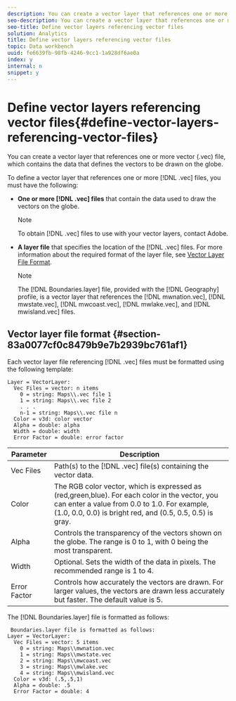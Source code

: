 ```yaml
---
description: You can create a vector layer that references one or more vector (.vec) file, which contains the data that defines the vectors to be drawn on the globe.
seo-description: You can create a vector layer that references one or more vector (.vec) file, which contains the data that defines the vectors to be drawn on the globe.
seo-title: Define vector layers referencing vector files
solution: Analytics
title: Define vector layers referencing vector files
topic: Data workbench
uuid: fe6639fb-98fb-4246-9cc1-1a928df6ae0a
index: y
internal: n
snippet: y
---
```


# Define vector layers referencing vector files{#define-vector-layers-referencing-vector-files}

You can create a vector layer that references one or more vector (.vec) file, which contains the data that defines the vectors to be drawn on the globe.

To define a vector layer that references one or more [!DNL .vec] files, you must have the following:

* **One or more [!DNL .vec] files** that contain the data used to draw the vectors on the globe.

  >[!NOTE]
  >
  >To obtain [!DNL .vec] files to use with your vector layers, contact Adobe.

* **A layer file** that specifies the location of the [!DNL .vec] files. For more information about the required format of the layer file, see [Vector Layer File Format](../../../../home/c-get-started/c-im-layers/c-vctr-layers/c-ref-vctr-files.md#section-83a0077cf0c8479b9e7b2939bc761af1).

  >[!NOTE]
  >
  >The [!DNL Boundaries.layer] file, provided with the [!DNL Geography] profile, is a vector layer that references the [!DNL mwnation.vec], [!DNL mwstate.vec], [!DNL mwcoast.vec], [!DNL mwlake.vec], and [!DNL mwisland.vec] files.

## Vector layer file format {#section-83a0077cf0c8479b9e7b2939bc761af1}

Each vector layer file referencing [!DNL .vec] files must be formatted using the following template: 

```
Layer = VectorLayer:
  Vec Files = vector: n items
    0 = string: Maps\\.vec file 1
    1 = string: Maps\\.vec file 2
    . . .
    n-1 = string: Maps\\.vec file n
  Color = v3d: color vector
  Alpha = double: alpha
  Width = double: width
  Error Factor = double: error factor
```

|  Parameter  | Description  |
|---|---|
|  Vec Files  |Path(s) to the [!DNL .vec] file(s) containing the vector data.  |
|  Color  | The RGB color vector, which is expressed as (red,green,blue). For each color in the vector, you can enter a value from 0.0 to 1.0. For example, (1.0, 0.0, 0.0) is bright red, and (0.5, 0.5, 0.5) is gray.  |
|  Alpha  | Controls the transparency of the vectors shown on the globe. The range is 0 to 1, with 0 being the most transparent.  |
|  Width  | Optional. Sets the width of the data in pixels. The recommended range is 1 to 4.  |
|  Error Factor  | Controls how accurately the vectors are drawn. For larger values, the vectors are drawn less accurately but faster. The default value is 5.  |

The [!DNL Boundaries.layer] file is formatted as follows: 

```
 Boundaries.layer file is formatted as follows:
Layer = VectorLayer:
  Vec Files = vector: 5 items
    0 = string: Maps\\mwnation.vec
    1 = string: Maps\\mwstate.vec
    2 = string: Maps\\mwcoast.vec
    3 = string: Maps\\mwlake.vec
    4 = string: Maps\\mwisland.vec
  Color = v3d: (.5,.5,1)
  Alpha = double: .5
  Error Factor = double: 4
```

